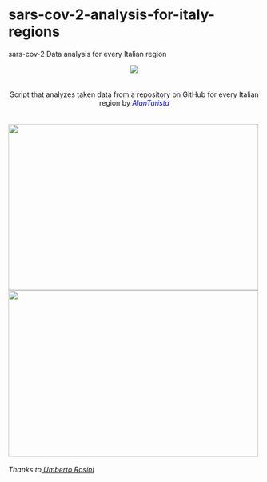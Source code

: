 # sars-cov-2-analysis-for-italy-regions
sars-cov-2 Data analysis for every Italian region
<!DOCTYPE HTML>
<html>
  <head>
  <center><i><img src="https://www.python.org/static/apple-touch-icon-72x72-precomposed.png"></i></center>
  </head>
  <br>
  <br>
  <body>
  <center>Script that analyzes taken data from a repository on GitHub for every Italian region by <i><font color="blue">AlanTurista</font></i></center>
    <br>
    <br>
    <img src="https://github.com/AlanTurist/sars-cov-2-analysis-for-italian-regions/blob/master/images/1.jpg" " width="500" height="333">
    <br>
    <img src="https://github.com/AlanTurist/sars-cov-2-analysis-for-italian-regions/blob/master/images/Lombardia.png" " width="500" height="333">
    <br>
    <br>
    <i>Thanks to<a href="https://github.com/pcm-dpc/COVID-19"> Umberto Rosini</a></i>


</html>
